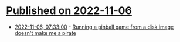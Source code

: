 # [Published on 2022-11-06](index.md)

* [2022-11-06, 07:33:00](https://lobste.rs/s/5tiyiy/running_pinball_game_from_disk_image) - [Running a pinball game from a disk image doesn't make me a pirate](https://oldvcr.blogspot.com/2022/11/running-pinball-game-from-disk-image.html)
